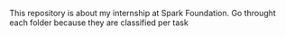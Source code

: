 This repository is about my internship at Spark Foundation. Go throught each folder because they are classified per task

